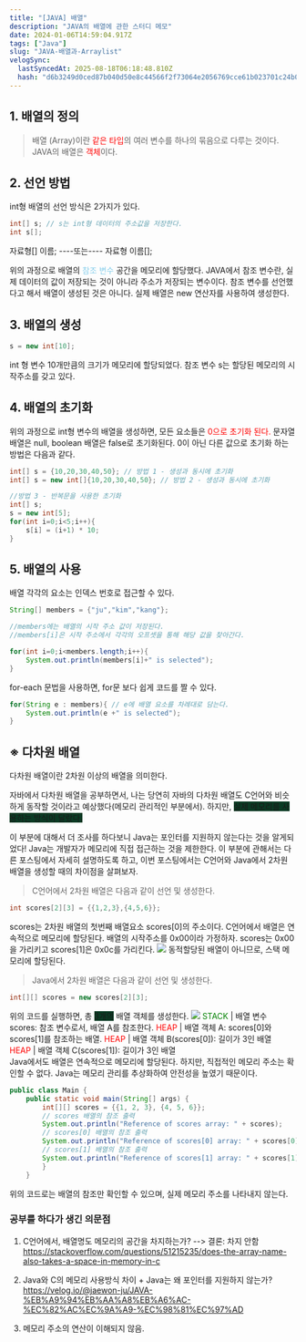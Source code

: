 ```yaml
---
title: "[JAVA] 배열"
description: "JAVA의 배열에 관한 스터디 메모"
date: 2024-01-06T14:59:04.917Z
tags: ["Java"]
slug: "JAVA-배열과-Arraylist"
velogSync:
  lastSyncedAt: 2025-08-18T06:18:48.810Z
  hash: "d6b3249d0ced87b040d50e8c44566f2f73064e2056769cce61b023701c24b073"
---
```


## 1. 배열의 정의
> 배열 (Array)이란 <span style = "color:red">같은 타입</span>의 여러 변수를 하나의 묶음으로 다루는 것이다.
 JAVA의 배열은 <span style = "color:red">객체</span>이다.

## 2. 선언 방법
int형 배열의 선언 방식은 2가지가 있다.
```java
int[] s; // s는 int형 데이터의 주소값을 저장한다.
int s[];
```
자료형[] 이름;
----또는----
자료형 이름[];

위의 과정으로 배열의 <span style = "color:skyblue">참조 변수</span> 공간을 메모리에 할당했다. JAVA에서 참조 변수란, 실제 데이터의 값이 저장되는 것이 아니라 주소가 저장되는 변수이다. 참조 변수를 선언했다고 해서 배열이 생성된 것은 아니다. 실제 배열은 new 연산자를 사용하여 생성한다.

## 3. 배열의 생성
```java
s = new int[10];
```
int 형 변수 10개만큼의 크기가 메모리에 할당되었다. 참조 변수 s는 할당된 메모리의 시작주소를 갖고 있다.

## 4. 배열의 초기화
위의 과정으로 int형 변수의 배열을 생성하면, 모든 요소들은 <span style = "color:red">0으로 초기화 된다.</span> 문자열 배열은 null, boolean 배열은 false로 초기화된다.
0이 아닌 다른 값으로 초기화 하는 방법은 다음과 같다.
```java
int[] s = {10,20,30,40,50}; // 방법 1 - 생성과 동시에 초기화
int[] s = new int[]{10,20,30,40,50}; // 방법 2 - 생성과 동시에 초기화

//방법 3 - 반복문을 사용한 초기화
int[] s;
s = new int[5];
for(int i=0;i<5;i++){
	s[i] = (i+1) * 10;
}
```

## 5. 배열의 사용
배열 각각의 요소는 인덱스 번호로 접근할 수 있다.
```java
String[] members = {"ju","kim","kang"};

//members에는 배열의 시작 주소 값이 저장된다.
//members[i]은 시작 주소에서 각각의 오프셋을 통해 해당 값을 찾아간다.

for(int i=0;i<members.length;i++){
	System.out.println(members[i]+" is selected");
}

```
for-each 문법을 사용하면, for문 보다 쉽게 코드를 짤 수 있다.
```java
for(String e : members){ // e에 배열 요소를 차례대로 담는다.
	System.out.println(e +" is selected");
}
```

## ※ 다차원 배열
다차원 배열이란 2차원 이상의 배열을 의미한다.

자바에서 다차원 배열을 공부하면서, 나는 당연히 자바의 다차원 배열도 C언어와 비슷하게 동작할 것이라고 예상했다(메모리 관리적인 부분에서). 하지만, <span style = "background-color: #0A3B24">실제 메모리를 사용하는 방식이 달랐다.</span>

이 부분에 대해서 더 조사를 하다보니 Java는 포인터를 지원하지 않는다는 것을 알게되었다! Java는 개발자가 메모리에 직접 접근하는 것을 제한한다. 이 부분에 관해서는 다른 포스팅에서 자세히 설명하도록 하고, 이번 포스팅에서는 C언어와 Java에서 2차원 배열을 생성할 때의 차이점을 살펴보자.

> C언어에서 2차원 배열은 다음과 같이 선언 및 생성한다.
```c
int scores[2][3] = {{1,2,3},{4,5,6}};
```
scores는 2차원 배열의 첫번째 배열요소 scores[0]의 주소이다.
C언어에서 배열은 연속적으로 메모리에 할당된다. 
배열의 시작주소를 0x00이라 가정하자. scores는 0x00을 가리키고 scores[1]은 0x0c를 가리킨다.
![](https://velog.velcdn.com/images/jaewon-ju/post/0c44a116-05e5-43f9-8816-d62b4fac47d8/image.jpeg)
동적할당된 배열이 아니므로, 스택 메모리에 할당된다.

> Java에서 2차원 배열은 다음과 같이 선언 및 생성한다.
```java
int[][] scores = new scores[2][3];
```
위의 코드를 실행하면, 총 <span style = "background-color: #0A3B24">3개의</span> 배열 객체를 생성한다.
![](https://velog.velcdn.com/images/jaewon-ju/post/764dae97-9674-4edd-b374-82ab60722cbf/image.jpeg)
<span style = "color: green">STACK</span> | 배열 변수 scores: 참조 변수로서, 배열 A를 참조한다.
<span style = "color: red">HEAP</span> | 배열 객체 A: scores[0]와 scores[1]를 참조하는 배열. 
<span style = "color: red">HEAP</span> | 배열 객체 B(scores[0]): 길이가 3인 배열  
<span style = "color: red">HEAP</span> | 배열 객체 C(scores[1]): 길이가 3인 배열
<br>
Java에서도 배열은 연속적으로 메모리에 할당된다. 하지만, 직접적인 메모리 주소는 확인할 수 없다. Java는 메모리 관리를 추상화하여 안전성을 높였기 때문이다.
```java
public class Main {
    public static void main(String[] args) {
        int[][] scores = {{1, 2, 3}, {4, 5, 6}};
        // scores 배열의 참조 출력
        System.out.println("Reference of scores array: " + scores);
        // scores[0] 배열의 참조 출력
        System.out.println("Reference of scores[0] array: " + scores[0]);
        // scores[1] 배열의 참조 출력
        System.out.println("Reference of scores[1] array: " + scores[1]);
    	}
    }
```
위의 코드로는 배열의 참조만 확인할 수 있으며, 실제 메모리 주소를 나타내지 않는다.




### 공부를 하다가 생긴 의문점
1. C언어에서, 배열명도 메모리의 공간을 차지하는가? --> 결론: 차지 안함
https://stackoverflow.com/questions/51215235/does-the-array-name-also-takes-a-space-in-memory-in-c

2. Java와 C의 메모리 사용방식 차이 + Java는 왜 포인터를 지원하지 않는가?
https://velog.io/@jaewon-ju/JAVA-%EB%A9%94%EB%AA%A8%EB%A6%AC-%EC%82%AC%EC%9A%A9-%EC%98%81%EC%97%AD

4. 메모리 주소의 연산이 이해되지 않음.
